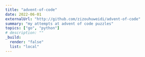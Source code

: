 ```yaml
---
title: "advent-of-code"
date: 2022-06-01
externalUrl: "http://github.com/zizouhuweidi/advent-of-code"
summary: "my attempts at advent of code puzzles"
topics: ["go", "python"]
# description: ""
_build:
  render: "false"
  list: "local"
---
```


